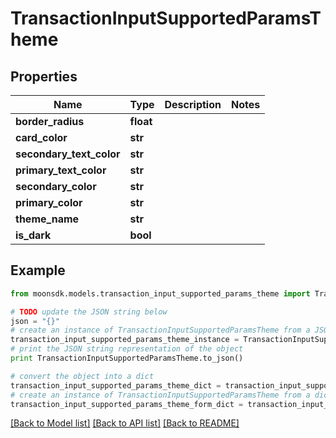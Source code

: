 # TransactionInputSupportedParamsTheme


## Properties

Name | Type | Description | Notes
------------ | ------------- | ------------- | -------------
**border_radius** | **float** |  | 
**card_color** | **str** |  | 
**secondary_text_color** | **str** |  | 
**primary_text_color** | **str** |  | 
**secondary_color** | **str** |  | 
**primary_color** | **str** |  | 
**theme_name** | **str** |  | 
**is_dark** | **bool** |  | 

## Example

```python
from moonsdk.models.transaction_input_supported_params_theme import TransactionInputSupportedParamsTheme

# TODO update the JSON string below
json = "{}"
# create an instance of TransactionInputSupportedParamsTheme from a JSON string
transaction_input_supported_params_theme_instance = TransactionInputSupportedParamsTheme.from_json(json)
# print the JSON string representation of the object
print TransactionInputSupportedParamsTheme.to_json()

# convert the object into a dict
transaction_input_supported_params_theme_dict = transaction_input_supported_params_theme_instance.to_dict()
# create an instance of TransactionInputSupportedParamsTheme from a dict
transaction_input_supported_params_theme_form_dict = transaction_input_supported_params_theme.from_dict(transaction_input_supported_params_theme_dict)
```
[[Back to Model list]](../README.md#documentation-for-models) [[Back to API list]](../README.md#documentation-for-api-endpoints) [[Back to README]](../README.md)



